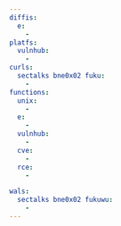 ```yaml
---
diffis:
  e:
    -
platfs:
  vulnhub:
    -
curls:
  sectalks bne0x02 fuku:
    -
functions:
  unix:
    -
  e:
    -
  vulnhub:
    -
  cve:
    -
  rce:
    -

wals:
  sectalks bne0x02 fukuwu:
    -
---
```

